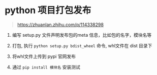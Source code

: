 # python 项目打包发布

> https://zhuanlan.zhihu.com/p/114338298


1. 编写 setup.py 文件声明发布包的meta 信息，比如包的名字，模块名等

2. 打包, 执行 `python setup.py bdist_wheel` 命令, whl文件在 dist 目录下

3. 将whl文件上传到 pypi 官网发布

4. 通过 `pip install 模块名` 安装测试

